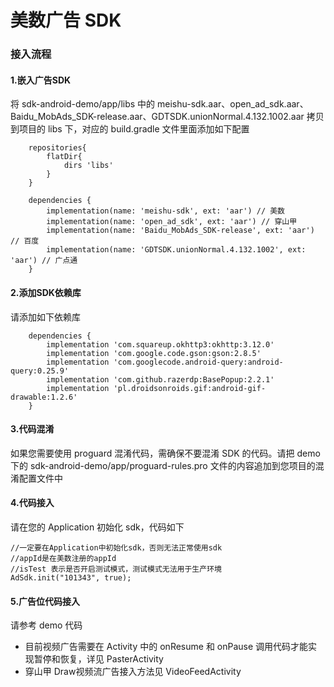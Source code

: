 # 美数广告 SDK
### 接入流程
#### 1.嵌入广告SDK
将 sdk-android-demo/app/libs 中的 meishu-sdk.aar、open_ad_sdk.aar、Baidu_MobAds_SDK-release.aar、GDTSDK.unionNormal.4.132.1002.aar 拷贝到项目的 libs 下，对应的 build.gradle 文件里面添加如下配置

        repositories{
            flatDir{
                dirs 'libs'
            }
        }

        dependencies {
            implementation(name: 'meishu-sdk', ext: 'aar') // 美数
            implementation(name: 'open_ad_sdk', ext: 'aar') // 穿山甲
            implementation(name: 'Baidu_MobAds_SDK-release', ext: 'aar') // 百度
            implementation(name: 'GDTSDK.unionNormal.4.132.1002', ext: 'aar') // 广点通
        }
        
#### 2.添加SDK依赖库
请添加如下依赖库

        dependencies {
            implementation 'com.squareup.okhttp3:okhttp:3.12.0'
            implementation 'com.google.code.gson:gson:2.8.5'
            implementation 'com.googlecode.android-query:android-query:0.25.9'
            implementation 'com.github.razerdp:BasePopup:2.2.1'
            implementation 'pl.droidsonroids.gif:android-gif-drawable:1.2.6'
        }

#### 3.代码混淆
如果您需要使用 proguard 混淆代码，需确保不要混淆 SDK 的代码。请把 demo 下的 sdk-android-demo/app/proguard-rules.pro 文件的内容追加到您项目的混淆配置文件中

#### 4.代码接入
请在您的 Application 初始化 sdk，代码如下

    //一定要在Application中初始化sdk，否则无法正常使用sdk
    //appId是在美数注册的appId
    //isTest 表示是否开启测试模式，测试模式无法用于生产环境
    AdSdk.init("101343", true);

#### 5.广告位代码接入
请参考 demo 代码

* 目前视频广告需要在 Activity 中的 onResume 和 onPause 调用代码才能实现暂停和恢复，详见 PasterActivity
* 穿山甲 Draw视频流广告接入方法见 VideoFeedActivity
